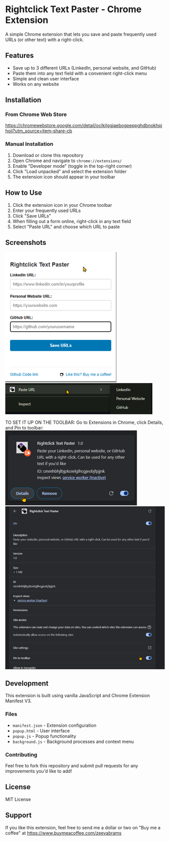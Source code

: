 # Rightclick Text Paster - Chrome Extension

A simple Chrome extension that lets you save and paste frequently used URLs (or other text) with a right-click.

## Features

- Save up to 3 different URLs (LinkedIn, personal website, and GitHub)
- Paste them into any text field with a convenient right-click menu
- Simple and clean user interface
- Works on any website

## Installation

### From Chrome Web Store
https://chromewebstore.google.com/detail/oclkilggjaebogpeppghdbnokhpihoii?utm_source=item-share-cb

### Manual Installation
1. Download or clone this repository
2. Open Chrome and navigate to `chrome://extensions/`
3. Enable "Developer mode" (toggle in the top-right corner)
4. Click "Load unpacked" and select the extension folder
5. The extension icon should appear in your toolbar

## How to Use

1. Click the extension icon in your Chrome toolbar
2. Enter your frequently used URLs
3. Click "Save URLs"
4. When filling out a form online, right-click in any text field
5. Select "Paste URL" and choose which URL to paste

## Screenshots

![Popopu Menu on extension bar](screenshots/popup.png)
![Menubar when right-clicking (dark mode)](screenshots/menubar.png)

TO SET IT UP ON THE TOOLBAR:
Go to Extensions in Chrome, click Details, and Pin to toolbar:
![Details](screenshots/Details.png)
![Pin to toolbar](screenshots/PinToToolbar.png)

## Development

This extension is built using vanilla JavaScript and Chrome Extension Manifest V3.

### Files
- `manifest.json` - Extension configuration
- `popup.html` - User interface
- `popup.js` - Popup functionality
- `background.js` - Background processes and context menu

### Contributing

Feel free to fork this repository and submit pull requests for any improvements you'd like to add!

## License

MIT License

## Support

If you like this extension, feel free to send me a dollar or two on "Buy me a coffee" at https://www.buymeacoffee.com/zeevabrams
